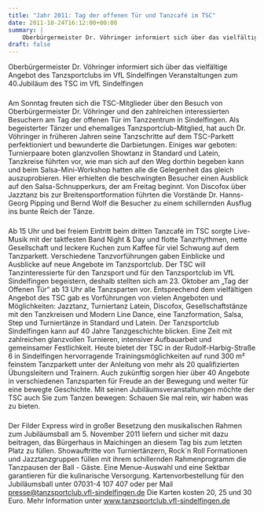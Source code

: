 ```yaml
---
title: "Jahr 2011: Tag der offenen Tür und Tanzcafé im TSC"
date: 2011-10-24T16:12:00+00:00
summary: |
    Oberbürgermeister Dr. Vöhringer informiert sich über das vielfältige Angebot des Tanzsportclubs im VfL Sindelfingen Veranstaltungen zum 40.Jubiläum des TSC im VfL Sindelfingen
draft: false
---
```


Oberbürgermeister Dr. Vöhringer informiert sich über das vielfältige Angebot des Tanzsportclubs im VfL Sindelfingen Veranstaltungen zum 40.Jubiläum des TSC im VfL Sindelfingen

### 

Am Sonntag freuten sich die TSC-Mitglieder über den Besuch von Oberbürgermeister Dr. Vöhringer und den zahlreichen interessierten Besuchern am Tag der offenen Tür im Tanzzentrum in Sindelfingen. Als begeisterter Tänzer und ehemaliges Tanzsportclub-Mitglied, hat auch Dr. Vöhringer in früheren Jahren seine Tanzschritte auf dem TSC-Parkett perfektioniert und bewunderte die Darbietungen. Einiges war geboten: Turnierpaare boten glanzvollen Showtanz in Standard und Latein, Tanzkreise führten vor, wie man sich auf den Weg dorthin begeben kann und beim Salsa-Mini-Workshop hatten alle die Gelegenheit das gleich auszuprobieren. Hier erhielten die beschwingten Besucher einen Ausblick auf den Salsa-Schnupperkurs, der am Freitag beginnt. Von Discofox über Jazztanz bis zur Breitensportformation führten die Vorstände Dr. Hanns-Georg Pipping und Bernd Wolf die Besucher zu einem schillernden Ausflug ins bunte Reich der Tänze.

### 

Ab 15 Uhr und bei freiem Eintritt beim dritten Tanzcafé im TSC sorgte Live-Musik mit der taktfesten Band Night & Day und flotte Tanzrhythmen, nette Gesellschaft und leckere Kuchen zum Kaffee für viel Schwung auf dem Tanzparkett. Verschiedene Tanzvorführungen gaben Einblicke und Ausblicke auf neue Angebote im Tanzsportclub. Der TSC will Tanzinteressierte für den Tanzsport und für den Tanzsportclub im VfL Sindelfingen begeistern, deshalb stellten sich am 23. Oktober am „Tag der Offenen Tür“ ab 13 Uhr alle Tanzsparten vor. Entsprechend dem vielfältigen Angebot des TSC gab es Vorführungen von vielen Angeboten und Möglichkeiten: Jazztanz, Turniertanz Latein, Discofox, Gesellschaftstänze mit den Tanzkreisen und Modern Line Dance, eine Tanzformation, Salsa, Step und Turniertänze in Standard und Latein. Der Tanzsportclub Sindelfingen kann auf 40 Jahre Tanzgeschichte blicken. Eine Zeit mit zahlreichen glanzvollen Turnieren, intensiver Aufbauarbeit und gemeinsamer Festlichkeit. Heute bietet der TSC in der Rudolf-Harbig-Straße 6 in Sindelfingen hervorragende Trainingsmöglichkeiten auf rund 300 m² feinstem Tanzparkett unter der Anleitung von mehr als 20 qualifizierten Übungsleitern und Trainern. Auch zukünftig sorgen hier über 40 Angebote in verschiedenen Tanzsparten für Freude an der Bewegung und weiter für eine bewegte Geschichte. Mit seinen Jubiläumsveranstaltungen möchte der TSC auch Sie zum Tanzen bewegen: Schauen Sie mal rein, wir haben was zu bieten.

### 

Der Filder Express wird in großer Besetzung den musikalischen Rahmen zum Jubiläumsball am 5. November 2011 liefern und sicher mit dazu beitragen, das Bürgerhaus in Maichingen an diesem Tag bis zum letzten Platz zu füllen. Showauftritte von Turniertänzern, Rock´n Roll Formationen und Jazztanzgruppen füllen mit ihrem schillernden Rahmenprogramm die Tanzpausen der Ball - Gäste. Eine Menue-Auswahl und eine Sektbar garantieren für die kulinarische Versorgung. Kartenvorbestellung für den Jubiläumsball unter 07031-4 107 407 oder per Mail presse@tanzsportclub.vfl-sindelfingen.de Die Karten kosten 20, 25 und 30 Euro. Mehr Information unter www.tanzsportclub.vfl-sindelfingen.de


